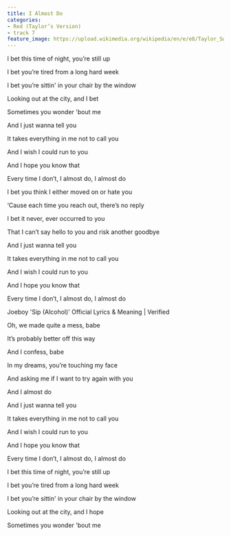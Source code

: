 ```yaml
---
title: I Almost Do
categories:
- Red (Taylor’s Version)
- track 7
feature_image: https://upload.wikimedia.org/wikipedia/en/e/e8/Taylor_Swift_-_Red.png
--- 
```

I bet this time of night, you’re still up

I bet you’re tired from a long hard week

I bet you’re sittin' in your chair by the window

Looking out at the city, and I bet

Sometimes you wonder 'bout me

And I just wanna tell you

It takes everything in me not to call you

And I wish I could run to you

And I hope you know that

Every time I don’t, I almost do, I almost do

I bet you think I either moved on or hate you

‘Cause each time you reach out, there’s no reply

I bet it never, ever occurred to you

That I can’t say hello to you and risk another goodbye

And I just wanna tell you

It takes everything in me not to call you

And I wish I could run to you

And I hope you know that

Every time I don’t, I almost do, I almost do

Joeboy 'Sip (Alcohol)' Official Lyrics & Meaning | Verified

Oh, we made quite a mess, babe

It’s probably better off this way

And I confess, babe

In my dreams, you’re touching my face

And asking me if I want to try again with you

And I almost do

And I just wanna tell you

It takes everything in me not to call you

And I wish I could run to you

And I hope you know that

Every time I don’t, I almost do, I almost do

I bet this time of night, you’re still up

I bet you’re tired from a long hard week

I bet you’re sittin' in your chair by the window

Looking out at the city, and I hope

Sometimes you wonder 'bout me